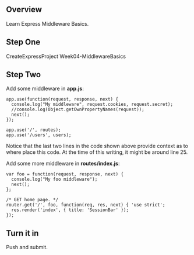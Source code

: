 ## Overview

Learn Express Middleware Basics.

## Step One

  CreateExpressProject Week04-MiddlewareBasics

## Step Two

Add some middleware in **app.js**:

```
app.use(function(request, response, next) {
  console.log("My middleware", request.cookies, request.secret);
  //console.log(Object.getOwnPropertyNames(request));
  next();
});

app.use('/', routes);
app.use('/users', users);
```

Notice that the last two lines in the code shown above provide context as to where place this code. At the time of this writing, it might be around line 25.

Add some more middleware in **routes/index.js**:

```
var foo = function(request, response, next) {
  console.log("My foo middleware");
  next();
};

/* GET home page. */
router.get('/', foo, function(req, res, next) { 'use strict';
  res.render('index', { title: 'SessionBar' });
});
```

## Turn it in

Push and submit.
